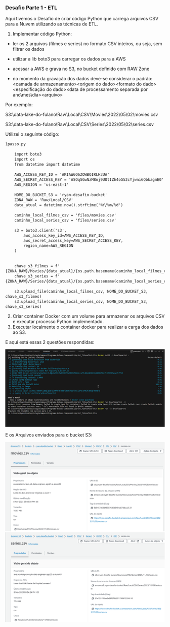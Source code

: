 
### Desafio Parte 1 - ETL


Aqui tivemos o Desafio de criar código Python que carrega arquivos CSV para a Nuvem utilizando as técnicas de ETL.


1) Implementar código Python:

- ler os 2 arquivos (filmes e series) no formato CSV inteiros, ou seja, sem filtrar os dados

- utilizar a lib boto3 para carregar os dados para a AWS

- acessar a AWS e grava no S3, no bucket definido com RAW Zone

- no momento da gravação dos dados deve-se considerar o padrão: <nome do bucket>\<camada de armazenamento>\<origem do dado>\<formato do dado>\<especificação do dado>\<data de processamento separada por ano\mes\dia>\<arquivo>

Por exemplo:

S3:\\data-lake-do-fulano\Raw\Local\CSV\Movies\2022\05\02\movies.csv

S3:\\data-lake-do-fulano\Raw\Local\CSV\Series\2022\05\02\series.csv

Utilizei o seguinte código:

    1passo.py

        import boto3
        import os
        from datetime import datetime
        
        AWS_ACCESS_KEY_ID = 'AKIAW6Q6ZOWBQIRLH3UA'
        AWS_SECRET_ACCESS_KEY = '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'
        AWS_REGION = 'us-east-1'
        
        NOME_DO_BUCKET_S3 = 'ryan-desafio-bucket'
        ZONA_RAW = 'Raw/Local/CSV'
        data_atual = datetime.now().strftime('%Y/%m/%d')
        
        caminho_local_filmes_csv = 'files/movies.csv'
        caminho_local_series_csv = 'files/series.csv'
        
        s3 = boto3.client('s3',
            aws_access_key_id=AWS_ACCESS_KEY_ID,
            aws_secret_access_key=AWS_SECRET_ACCESS_KEY,
            region_name=AWS_REGION
        )
        
        
        chave_s3_filmes = f"{ZONA_RAW}/Movies/{data_atual}/{os.path.basename(caminho_local_filmes_csv)}"
        chave_s3_series = f"{ZONA_RAW}/Series/{data_atual}/{os.path.basename(caminho_local_series_csv)}"
        
        s3.upload_file(caminho_local_filmes_csv, NOME_DO_BUCKET_S3, chave_s3_filmes)
        s3.upload_file(caminho_local_series_csv, NOME_DO_BUCKET_S3, chave_s3_series)
 

2) Criar container Docker com um volume para armazenar os arquivos CSV e executar processo Python implementado.
3) Executar localmente o container docker para realizar a carga dos dados ao S3.

E aqui está essas 2 questões respondidas:

<img src="https://github.com/CarlosRyan07/Programa-Bolsas-CompassUOL/blob/main/Sprint_7/Desafio1-ETL/Evidencias/DockerRunDesafio.png" width=600>

E os Arquivos enviados para o bucket S3:

<img src="https://github.com/CarlosRyan07/Programa-Bolsas-CompassUOL/blob/main/Sprint_7/Desafio1-ETL/Evidencias/Movies_Enviados.png" width=600>


<img src="https://github.com/CarlosRyan07/Programa-Bolsas-CompassUOL/blob/main/Sprint_7/Desafio1-ETL/Evidencias/Series_Enviados.png" width=600>

